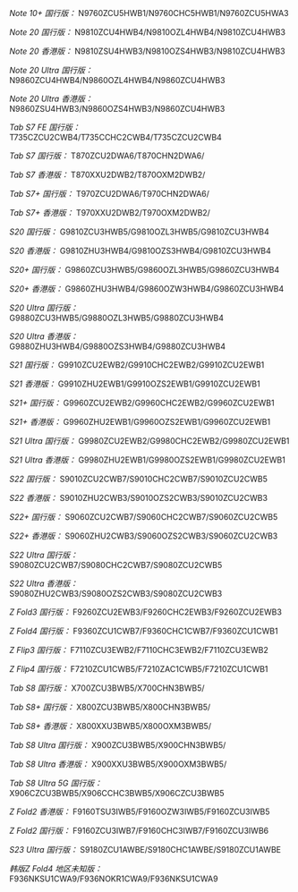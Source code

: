 *Note 10+ 国行版：*
N9760ZCU5HWB1/N9760CHC5HWB1/N9760ZCU5HWA3

*Note 20 国行版：*
N9810ZCU4HWB4/N9810OZL4HWB4/N9810ZCU4HWB3

*Note 20 香港版：*
N9810ZSU4HWB3/N9810OZS4HWB3/N9810ZCU4HWB3

*Note 20 Ultra 国行版：*
N9860ZCU4HWB4/N9860OZL4HWB4/N9860ZCU4HWB3

*Note 20 Ultra 香港版：*
N9860ZSU4HWB3/N9860OZS4HWB3/N9860ZCU4HWB3

*Tab S7 FE 国行版：*
T735CZCU2CWB4/T735CCHC2CWB4/T735CZCU2CWB4

*Tab S7 国行版：*
T870ZCU2DWA6/T870CHN2DWA6/

*Tab S7 香港版：*
T870XXU2DWB2/T870OXM2DWB2/

*Tab S7+ 国行版：*
T970ZCU2DWA6/T970CHN2DWA6/

*Tab S7+ 香港版：*
T970XXU2DWB2/T970OXM2DWB2/

*S20 国行版：*
G9810ZCU3HWB5/G9810OZL3HWB5/G9810ZCU3HWB4

*S20 香港版：*
G9810ZHU3HWB4/G9810OZS3HWB4/G9810ZCU3HWB4

*S20+ 国行版：*
G9860ZCU3HWB5/G9860OZL3HWB5/G9860ZCU3HWB4

*S20+ 香港版：*
G9860ZHU3HWB4/G9860OZW3HWB4/G9860ZCU3HWB4

*S20 Ultra 国行版：*
G9880ZCU3HWB5/G9880OZL3HWB5/G9880ZCU3HWB4

*S20 Ultra 香港版：*
G9880ZHU3HWB4/G9880OZS3HWB4/G9880ZCU3HWB4

*S21 国行版：*
G9910ZCU2EWB2/G9910CHC2EWB2/G9910ZCU2EWB1

*S21 香港版：*
G9910ZHU2EWB1/G9910OZS2EWB1/G9910ZCU2EWB1

*S21+ 国行版：*
G9960ZCU2EWB2/G9960CHC2EWB2/G9960ZCU2EWB1

*S21+ 香港版：*
G9960ZHU2EWB1/G9960OZS2EWB1/G9960ZCU2EWB1

*S21 Ultra 国行版：*
G9980ZCU2EWB2/G9980CHC2EWB2/G9980ZCU2EWB1

*S21 Ultra 香港版：*
G9980ZHU2EWB1/G9980OZS2EWB1/G9980ZCU2EWB1

*S22 国行版：*
S9010ZCU2CWB7/S9010CHC2CWB7/S9010ZCU2CWB5

*S22 香港版：*
S9010ZHU2CWB3/S9010OZS2CWB3/S9010ZCU2CWB3

*S22+ 国行版：*
S9060ZCU2CWB7/S9060CHC2CWB7/S9060ZCU2CWB5

*S22+ 香港版：*
S9060ZHU2CWB3/S9060OZS2CWB3/S9060ZCU2CWB3

*S22 Ultra 国行版：*
S9080ZCU2CWB7/S9080CHC2CWB7/S9080ZCU2CWB5

*S22 Ultra 香港版：*
S9080ZHU2CWB3/S9080OZS2CWB3/S9080ZCU2CWB3

*Z Fold3 国行版：*
F9260ZCU2EWB3/F9260CHC2EWB3/F9260ZCU2EWB3

*Z Fold4 国行版：*
F9360ZCU1CWB7/F9360CHC1CWB7/F9360ZCU1CWB1

*Z Flip3 国行版：*
F7110ZCU3EWB2/F7110CHC3EWB2/F7110ZCU3EWB2

*Z Flip4 国行版：*
F7210ZCU1CWB5/F7210ZAC1CWB5/F7210ZCU1CWB1

*Tab S8 国行版：*
X700ZCU3BWB5/X700CHN3BWB5/

*Tab S8+ 国行版：*
X800ZCU3BWB5/X800CHN3BWB5/

*Tab S8+ 香港版：*
X800XXU3BWB5/X800OXM3BWB5/

*Tab S8 Ultra 国行版：*
X900ZCU3BWB5/X900CHN3BWB5/

*Tab S8 Ultra 香港版：*
X900XXU3BWB5/X900OXM3BWB5/

*Tab S8 Ultra 5G 国行版：*
X906CZCU3BWB5/X906CCHC3BWB5/X906CZCU3BWB5

*Z Fold2 香港版：*
F9160TSU3IWB5/F9160OZW3IWB5/F9160ZCU3IWB5

*Z Fold2 国行版：*
F9160ZCU3IWB7/F9160CHC3IWB7/F9160ZCU3IWB6

*S23 Ultra 国行版：*
S9180ZCU1AWBE/S9180CHC1AWBE/S9180ZCU1AWBE

*韩版Z Fold4 地区未知版：*
F936NKSU1CWA9/F936NOKR1CWA9/F936NKSU1CWA9

